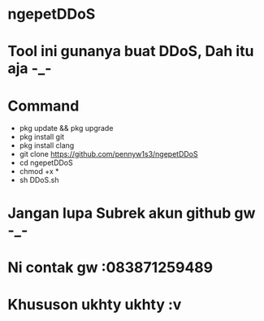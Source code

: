 # ngepetDDoS
# Tool ini gunanya buat DDoS, Dah itu aja -_-
# Command 
* pkg update && pkg upgrade
* pkg install git
* pkg install clang
* git clone https://github.com/pennyw1s3/ngepetDDoS
* cd  ngepetDDoS
* chmod +x *
* sh DDoS.sh
# Jangan lupa Subrek akun github gw -_-
# Ni contak gw :083871259489
# Khususon ukhty ukhty :v
